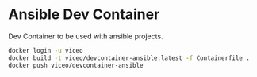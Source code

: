 # Ansible Dev Container

Dev Container to be used with ansible projects.

```bash
docker login -u viceo
docker build -t viceo/devcontainer-ansible:latest -f Containerfile .
docker push viceo/devcontainer-ansible
```
